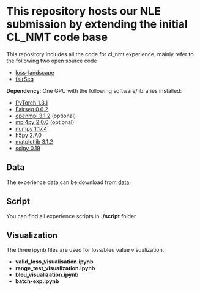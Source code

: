 # This repository hosts our NLE submission by extending the initial CL_NMT code base
This repository includes all the code for cl_nmt experience, mainly refer to the following two open source code
 - [loss-landscape](https://github.com/tomgoldstein/loss-landscape) 
 - [fairSeq](https://github.com/pytorch/fairseq)

**Dependency**: One GPU with the following software/libraries installed:
- [PyTorch 1.3.1](https://pytorch.org/)
- [Fairseq 0.6.2](https://github.com/pytorch/fairseq)
- [openmpi 3.1.2](https://www.open-mpi.org/)    (optional)
- [mpi4py 2.0.0](https://mpi4py.scipy.org/docs/usrman/install.html)       (optional)
- [numpy 1.17.4](https://docs.scipy.org/doc/numpy/user/quickstart.html)  
- [h5py 2.7.0](http://docs.h5py.org/en/stable/build.html#install)
- [matplotlib 3.1.2](https://matplotlib.org/users/installing.html)
- [scipy 0.19](https://www.scipy.org/install.html)
## Data
The experience data can be download from [data](https://drive.google.com/drive/folders/1DYybKED5AOC43I3ce_hPMN5pZXwoW1ut?usp=sharing)
## Script
You can find all experience scripts in **./script** folder
## Visualization
The three ipynb files are used for loss/bleu value visualization.
- **valid_loss_visualisation.ipynb**
- **range_test_visualization.ipynb**
- **bleu_visualization.ipynb**
- **batch-exp.ipynb**
